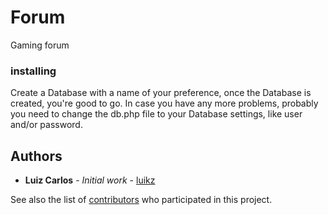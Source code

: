 # Forum
Gaming forum 

### installing

Create a Database with a name of your preference, once the Database is created, you're good to go. In case you have any more problems, probably you need to change the db.php file to your Database settings, like user and/or password.

## Authors

* **Luiz Carlos** - *Initial work* - [luikz](https://github.com/luikz)

See also the list of [contributors](https://github.com/luikz/Forum/graphs/contributors ) who participated in this project.
